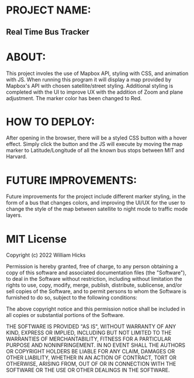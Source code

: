 <!-- README -->

# PROJECT NAME:   
## Real Time Bus Tracker

# ABOUT:          

This project involes the use of Mapbox API, styling with CSS, and animation with JS.
When running this program it will display a map provided by Mapbox's API with chosen satellite/street
styling. Additional styling is completed with the UI to improve UX with the addition of Zoom and 
plane adjustment. The marker color has been changed to Red.

# HOW TO DEPLOY:  

After opening in the browser, there will be a styled CSS button with a hover effect. 
Simply click the button and the JS will execute by moving the map marker to Latitude/Longitude
of all the known bus stops between MIT and Harvard.

# FUTURE IMPROVEMENTS:   

Future improvements for the project include different marker styling, in the form of a bus that
changes colors, and improving the UI/UX for the user to change the style of the map between
satellite to night mode to traffic mode layers.

# MIT License

Copyright (c) 2022 William Hicks

Permission is hereby granted, free of charge, to any person obtaining a copy
of this software and associated documentation files (the "Software"), to deal
in the Software without restriction, including without limitation the rights
to use, copy, modify, merge, publish, distribute, sublicense, and/or sell
copies of the Software, and to permit persons to whom the Software is
furnished to do so, subject to the following conditions:

The above copyright notice and this permission notice shall be included in all
copies or substantial portions of the Software.

THE SOFTWARE IS PROVIDED "AS IS", WITHOUT WARRANTY OF ANY KIND, EXPRESS OR
IMPLIED, INCLUDING BUT NOT LIMITED TO THE WARRANTIES OF MERCHANTABILITY,
FITNESS FOR A PARTICULAR PURPOSE AND NONINFRINGEMENT. IN NO EVENT SHALL THE
AUTHORS OR COPYRIGHT HOLDERS BE LIABLE FOR ANY CLAIM, DAMAGES OR OTHER
LIABILITY, WHETHER IN AN ACTION OF CONTRACT, TORT OR OTHERWISE, ARISING FROM,
OUT OF OR IN CONNECTION WITH THE SOFTWARE OR THE USE OR OTHER DEALINGS IN THE
SOFTWARE.
